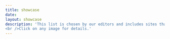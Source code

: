 ```yaml
---
title: showcase
date:
layout: showcase
description: 'This list is chosen by our editors and includes sites that show interesting use-cases of static sites.
<br />Click on any image for details.'
---
```

